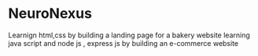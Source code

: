 # NeuroNexus
Learnign html,css by building a landing page for a bakery website 
learning java script and node js , express js by building an e-commerce website

